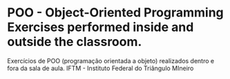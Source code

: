 # POO - Object-Oriented Programming Exercises performed inside and outside the classroom.
Exercícios de POO (programação orientada a objeto) realizados dentro e fora da sala de aula.
IFTM - Instituto Federal do Triângulo MIneiro
